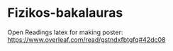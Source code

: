 # Fizikos-bakalauras



Open Readings latex for making poster:
https://www.overleaf.com/read/gstndxfbtgfq#42dc08
